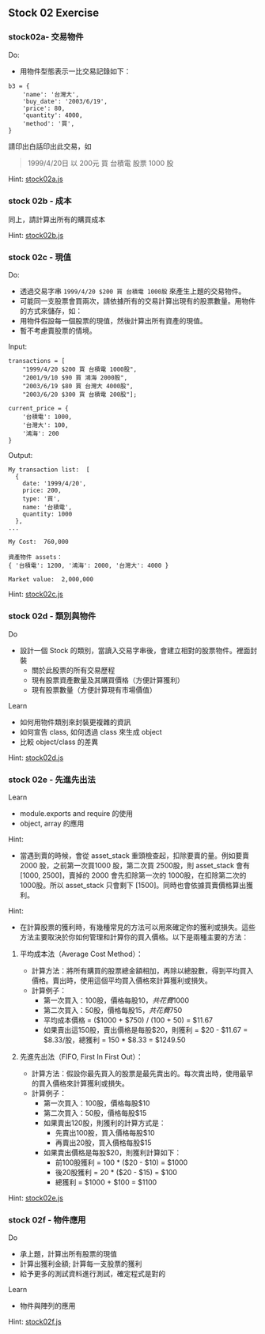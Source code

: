 
## Stock 02 Exercise

### stock02a- 交易物件

Do: 
* 用物件型態表示一比交易記錄如下：
```
b3 = {
    'name': '台灣大',
    'buy_date': '2003/6/19',
    'price': 80,
    'quantity': 4000,
    'method': '買',
}
```

請印出白話印出此交易，如 

> 1999/4/20日 以 200元 買 台積電 股票 1000 股

Hint: [stock02a.js](stock02a.js)

### stock 02b - 成本

同上，請計算出所有的購買成本

Hint: [stock02b.js](stock02b.js)


### stock 02c - 現值

Do:
* 透過交易字串 `1999/4/20 $200 買 台積電 1000股` 來產生上題的交易物件。
* 可能同一支股票會買兩次，請依據所有的交易計算出現有的股票數量。用物件的方式來儲存，如：
* 用物件假設每一個股票的現值，然後計算出所有資產的現值。
* 暫不考慮賣股票的情境。

Input:
```
transactions = [
    "1999/4/20 $200 買 台積電 1000股",
    "2001/9/10 $90 買 鴻海 2000股",
    "2003/6/19 $80 買 台灣大 4000股",
    "2003/6/20 $300 買 台積電 200股"];

current_price = {
    '台積電': 1000,
    '台灣大': 100,
    '鴻海': 200
}
```

Output:
```
My transaction list:  [
  {
    date: '1999/4/20',
    price: 200,
    type: '買',
    name: '台積電',
    quantity: 1000
  },
...

My Cost:  760,000

資產物件 assets：
{ '台積電': 1200, '鴻海': 2000, '台灣大': 4000 }

Market value:  2,000,000
```

Hint: [stock02c.js](stock02c.js)

### stock 02d - 類別與物件

Do
* 設計一個 Stock 的類別，當讀入交易字串後，會建立相對的股票物件。裡面封裝
  * 關於此股票的所有交易歷程
  * 現有股票資產數量及其購買價格（方便計算獲利）
  * 現有股票數量（方便計算現有市場價值）

Learn
* 如何用物件類別來封裝更複雜的資訊
* 如何宣告 class, 如何透過 class 來生成 object
* 比較 object/class 的差異

Hint: [stock02d.js](stock02d.js)

### stock 02e - 先進先出法

Learn
* module.exports and require 的使用
* object, array 的應用

Hint:
* 當遇到賣的時候，會從 asset_stack 重頭檢查起，扣除要賣的量。例如要賣 2000 股，之前第一次買1000 股，第二次買 2500股，則 asset_stack 會有 [1000, 2500]，賣掉的 2000 會先扣除第一次的 1000股，在扣除第二次的 1000股。所以 asset_stack 只會剩下 [1500]。同時也會依據買賣價格算出獲利。

Hint:
* 在計算股票的獲利時，有幾種常見的方法可以用來確定你的獲利或損失。這些方法主要取決於你如何管理和計算你的買入價格。以下是兩種主要的方法：

1. 平均成本法（Average Cost Method）：
    - 計算方法：將所有購買的股票總金額相加，再除以總股數，得到平均買入價格。賣出時，使用這個平均買入價格來計算獲利或損失。
    - 計算例子：
      - 第一次買入：100股，價格每股$10，共花費$1000
      - 第二次買入：50股，價格每股$15，共花費$750
      - 平均成本價格 = ($1000 + $750) / (100 + 50) = $11.67
      - 如果賣出這150股，賣出價格是每股$20，則獲利 = $20 - $11.67 = $8.33/股，總獲利 = 150 * $8.33 = $1249.50

2. 先進先出法（FIFO, First In First Out）：
    - 計算方法：假設你最先買入的股票是最先賣出的。每次賣出時，使用最早的買入價格來計算獲利或損失。
    - 計算例子：
      - 第一次買入：100股，價格每股$10
      - 第二次買入：50股，價格每股$15
      - 如果賣出120股，則獲利的計算方式是：
        - 先賣出100股，買入價格每股$10
        - 再賣出20股，買入價格每股$15
      - 如果賣出價格是每股$20，則獲利計算如下：
        - 前100股獲利 = 100 * ($20 - $10) = $1000
        - 後20股獲利 = 20 * ($20 - $15) = $100
        - 總獲利 = $1000 + $100 = $1100

Hint: [stock02e.js](stock02e.js)

### stock 02f - 物件應用

Do
* 承上題，計算出所有股票的現值
* 計算出獲利金額; 計算每一支股票的獲利
* 給予更多的測試資料進行測試，確定程式是對的

Learn
* 物件與陣列的應用

Hint: [stock02f.js](stock02f.js)


